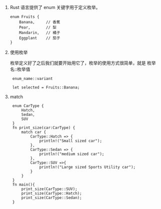 1.  Rust 语言提供了 enum 关键字用于定义枚举。

        enum Fruits {
            Banana,     // 香蕉
            Pear,       // 梨
            Mandarin,   // 橘子
            Eggplant    // 茄子
        }

2. 使用枚举

   枚举定义好了之后我们就要开始用它了，枚举的使用方式很简单，就是 枚举名::枚举值

        enum_name::variant

        let selected = Fruits::Banana;

3. match

        enum CarType {
            Hatch,
            Sedan,
            SUV
        }
        fn print_size(car:CarType) {
            match car {
                CarType::Hatch => {
                    println!("Small sized car");
                },
                CarType::Sedan => {
                    println!("medium sized car");
                },
                CarType::SUV =>{
                    println!("Large sized Sports Utility car");
                }
            }
        }
        fn main(){
            print_size(CarType::SUV);
            print_size(CarType::Hatch);
            print_size(CarType::Sedan);
        }